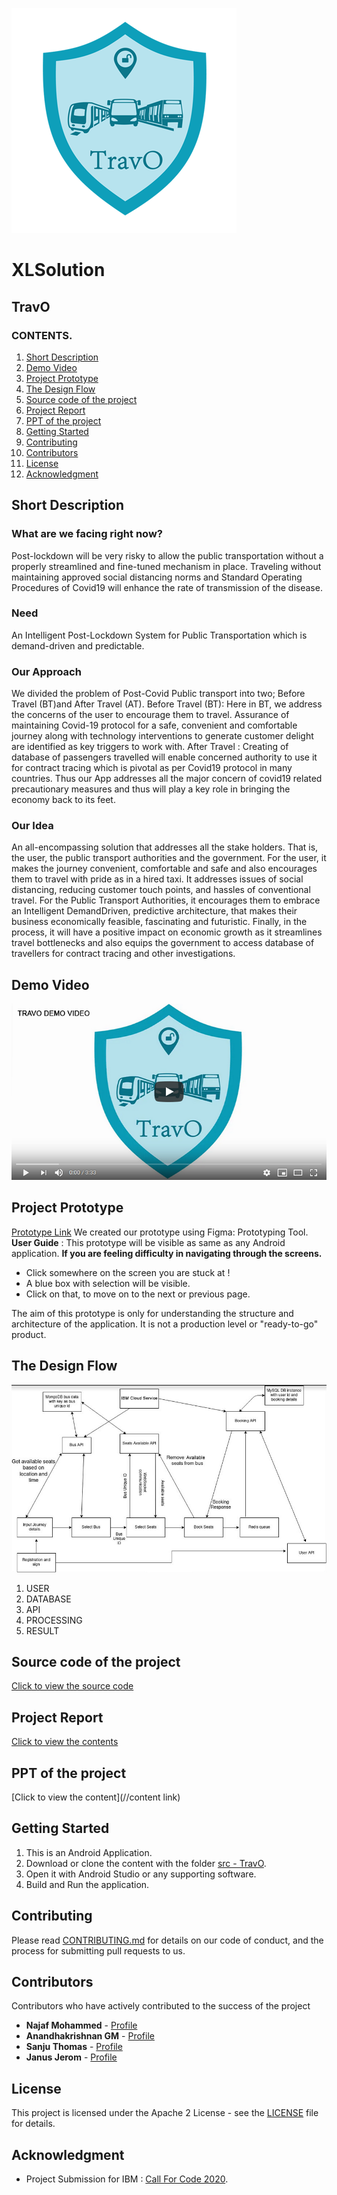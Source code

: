 ![](Image%20Assets/TravO_Logo_small.png)
# XLSolution
## TravO
### CONTENTS.

1. [Short Description](#short-description)
1. [Demo Video](#demo-video)
1. [Project Prototype](#project-prototype)
1. [The Design Flow](#the-design-flow)
1. [Source code of the project](#source-code-of-the-project)
1. [Project Report](#project-report)
1. [PPT of the project](#ppt-of-the-project)
1. [Getting Started](#getting-started)
1. [Contributing](#contributing)
1. [Contributors](#contributors)
1. [License](#license)
1. [Acknowledgment](#acknowledgment)


## Short Description

### What are we facing right now?
Post-lockdown will be very risky to allow the public transportation without a properly streamlined and fine-tuned mechanism in place. Traveling without maintaining approved social distancing norms and Standard Operating Procedures of Covid19 will enhance the rate of transmission of the disease.

### Need
An Intelligent Post-Lockdown System for Public Transportation which is demand-driven and predictable.

### Our Approach
We divided the problem of Post-Covid Public transport into two; 
Before Travel (BT)and After Travel (AT). 
Before Travel (BT): 
Here in BT, we address the concerns of the user to encourage them to travel. Assurance of maintaining Covid-19 protocol for a safe, convenient and comfortable journey along with technology interventions to generate customer delight are identified as key triggers to work with. 
After Travel : 
Creating of database of passengers travelled will enable concerned authority to use it for contract tracing which is pivotal as per Covid19 protocol in many countries. 
Thus our App addresses all the major concern of covid19 related precautionary measures and thus will play a key role in bringing the economy back to its feet.

### Our Idea
An all-encompassing solution that addresses all the stake holders. That is, the user, the public transport authorities and the government. For the user, it makes the journey convenient, comfortable and safe and also encourages them to travel with pride as in a hired taxi. It addresses issues of social distancing, reducing customer touch points, and hassles of conventional travel. For the Public Transport Authorities, it encourages them to embrace an Intelligent DemandDriven, predictive architecture, that makes their business economically feasible, fascinating and futuristic. Finally, in the process, it will have a positive impact on economic growth as it streamlines travel bottlenecks and also equips the government to access database of travellers for contract tracing and other investigations. 

## Demo Video
[![Watch the video](https://github.com/janusjerom/TravO/blob/master/Image%20Assets/VideoAsset.PNG)](https://www.youtube.com/playlist?list=PL6h0HSpXA_3TaeRtsHNE5uTjnQ9lYkVCC)

## Project Prototype
[Prototype Link](https://www.figma.com/proto/P5KugRilNUIPm34KCnlXDC/xlsol?node-id=2%3A6&scaling=scale-down)
We created our prototype using Figma: Prototyping Tool.
**User Guide** : 
This prototype will be visible as same as any Android application.
**If you are feeling difficulty in navigating through the screens.**
- Click somewhere on the screen you are stuck at !
- A blue box with selection will be visible.
- Click on that, to move on to the next or previous page.

The aim of this prototype is only for understanding the structure and architecture of the application.
It is not a production level or "ready-to-go" product. 

## The Design Flow
![Video transcription/translation app](https://github.com/janusjerom/TravO/blob/master/Image%20Assets/DesignFlow.jpg)
1. USER
2. DATABASE
3. API
4. PROCESSING
5. RESULT

## Source code of the project
[Click to view the source code](https://github.com/janusjerom/TravO/tree/master/src%20-%20TravO)

## Project Report
[Click to view the contents](https://github.com/janusjerom/TravO/blob/master/Project%20Report/TravO%20-%20Project%20Report.pdf)

## PPT of the project
[Click to view the content](//content link)

## Getting Started
1. This is an Android Application.
2. Download or clone the content with the folder [src - TravO](https://github.com/janusjerom/TravO/tree/master/src%20-%20TravO).
3. Open it with Android Studio or any supporting software.
4. Build and Run the application.

## Contributing
Please read [CONTRIBUTING.md](CONTRIBUTING.md) for details on our code of conduct, and the process for submitting pull requests to us.

## Contributors
Contributors who have actively contributed to the success of the project
* **Najaf Mohammed** - [Profile](https://github.com/najafmohammed)
* **Anandhakrishnan GM** - [Profile](https://github.com/Anandhakrishnan2000)
* **Sanju Thomas** - [Profile](https://github.com/Sanju-Thomas)
* **Janus Jerom** - [Profile](https://github.com/janusjerom)

## License
This project is licensed under the Apache 2 License - see the [LICENSE](LICENSE) file for details.

## Acknowledgment
* Project Submission for IBM : [Call For Code 2020](https://developer.ibm.com/callforcode/).




